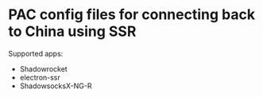 # PAC config files for connecting back to China using SSR
Supported apps:
- Shadowrocket
- electron-ssr
- ShadowsocksX-NG-R
